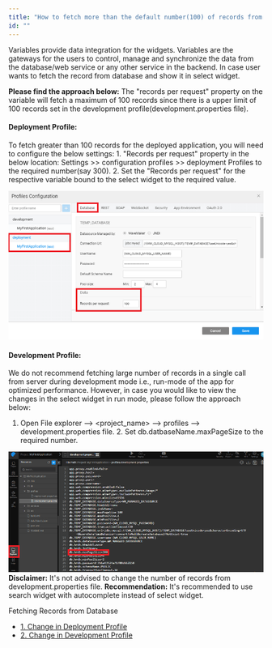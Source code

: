 ```yaml
---
title: "How to fetch more than the default number(100) of records from database?"
id: ""
---
```


Variables provide data integration for the widgets. Variables are the gateways for the users to control, manage and synchronize the data from the database/web service or any other service in the backend. In case user wants to fetch the record from database and show it in select widget.

**Please find the approach below:** The "records per request" property on the variable will fetch a maximum of 100 records since there is a upper limit of 100 records set in the development profile(development.properties file).

#### **Deployment Profile:**

To fetch greater than 100 records for the deployed application, you will need to configure the below settings: 1. "Records per request" property in the below location: Settings >> configuration profiles >> deployment Profiles to the required number(say 300). 2. Set the "Records per request" for the respective variable bound to the select widget to the required value.

[![](/learn/assets/deploymentProfile-1.png)](/learn/assets/deploymentProfile-1.png)

#### **Development Profile:**

We do not recommend fetching large number of records in a single call from server during development mode i.e., run-mode of the app for optimized performance. However, in case you would like to view the changes in the select widget in run mode, please follow the approach below:

1. Open File explorer --> <project_name> --> profiles --> development.properties file. 2. Set db.datbaseName.maxPageSize to the required number.

[![](/learn/assets/developmentprofile.png)](/learn/assets/developmentprofile.png)**Disclaimer:** It's not advised to change the number of records from development.properties file. **Recommendation:** It's recommended to use search widget with autocomplete instead of select widget.

Fetching Records from Database

- [1. Change in Deployment Profile](#deployment)
- [2. Change in Development Profile](#development)
